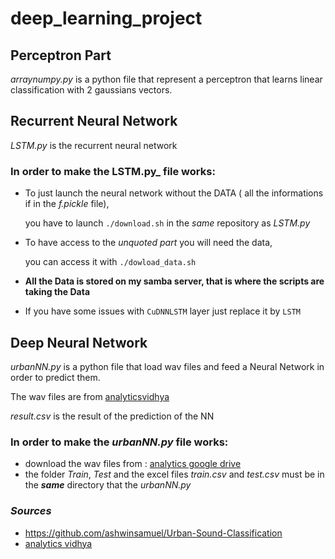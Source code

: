 # deep_learning_project

## **Perceptron Part**

_arraynumpy.py_ is a python file that represent a perceptron that learns linear classification with 2 gaussians vectors.

## **Recurrent Neural Network**

_LSTM.py_ is the recurrent neural network

### **In order to make the LSTM.py_ file works:**
- To just launch the neural network without the DATA ( all the informations if in the _f.pickle_ file),
  
  you have to launch `./download.sh` in the *same* repository as _LSTM.py_

- To have access to the *unquoted part* you will need the data,

  you can access it with `./dowload_data.sh`

- **All the Data is stored on my samba server, that is where the scripts are taking the Data**

- If you have some issues with `CuDNNLSTM` layer just replace it by `LSTM` 

## **Deep Neural Network**

_urbanNN.py_ is a python file that load wav files and feed a Neural Network in order to predict them.

The wav files are from [analyticsvidhya](https://datahack.analyticsvidhya.com/contest/practice-problem-urban-sound-classification/)

_result.csv_ is the result of the prediction of the NN
### **In order to make the _urbanNN.py_ file works:**

- download the wav files from : [analytics google drive](https://drive.google.com/drive/folders/0By0bAi7hOBAFUHVXd1JCN3MwTEU)
- the folder _Train_, _Test_ and the excel files _train.csv_ and _test.csv_ must be in the **_same_** directory that the _urbanNN.py_


### *Sources*
- https://github.com/ashwinsamuel/Urban-Sound-Classification
- [analytics vidhya](https://www.analyticsvidhya.com/blog/2017/08/audio-voice-processing-deep-learning/)

